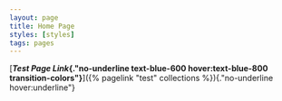 ```yaml
---
layout: page
title: Home Page
styles: [styles]
tags: pages
---
```


[**_Test Page Link_{."no-underline text-blue-600 hover:text-blue-800 transition-colors"}**]({% pagelink "test" collections %}){."no-underline hover:underline"}

